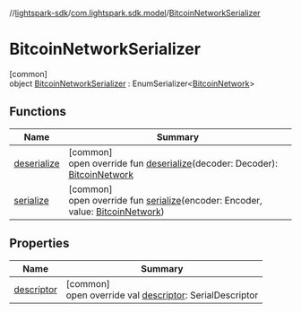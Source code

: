 //[lightspark-sdk](../../../index.md)/[com.lightspark.sdk.model](../index.md)/[BitcoinNetworkSerializer](index.md)

# BitcoinNetworkSerializer

[common]\
object [BitcoinNetworkSerializer](index.md) : EnumSerializer&lt;[BitcoinNetwork](../-bitcoin-network/index.md)&gt;

## Functions

| Name | Summary |
|---|---|
| [deserialize](../-withdrawal-request-status-serializer/index.md#-119773072%2FFunctions%2F-962664521) | [common]<br>open override fun [deserialize](../-withdrawal-request-status-serializer/index.md#-119773072%2FFunctions%2F-962664521)(decoder: Decoder): [BitcoinNetwork](../-bitcoin-network/index.md) |
| [serialize](index.md#1698011159%2FFunctions%2F-962664521) | [common]<br>open override fun [serialize](index.md#1698011159%2FFunctions%2F-962664521)(encoder: Encoder, value: [BitcoinNetwork](../-bitcoin-network/index.md)) |

## Properties

| Name | Summary |
|---|---|
| [descriptor](../-withdrawal-request-status-serializer/index.md#-54158242%2FProperties%2F-962664521) | [common]<br>open override val [descriptor](../-withdrawal-request-status-serializer/index.md#-54158242%2FProperties%2F-962664521): SerialDescriptor |
